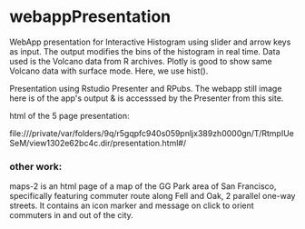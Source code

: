 # webappPresentation
WebApp presentation for Interactive Histogram using slider and arrow keys as input.  The output modifies the bins of the histogram in real time.  Data used is the Volcano data from R archives. Plotly is good to show same Volcano data with surface mode.  Here, we use hist().

Presentation using Rstudio Presenter and RPubs. The webapp still image here is of the app's output & is accesssed by the Presenter from this site.

html of the 5 page presentation:

file:///private/var/folders/9q/r5gqpfc940s059pnljx389zh0000gn/T/RtmpIUeSeM/view1302e62bc4c.dir/presentation.html#/




### other work:  
maps-2 is an html page of a map of the GG Park area of San Francisco, specifically featuring commuter route along Fell and Oak, 2 parallel one-way streets.  It contains an icon marker and message on click to orient commuters in and out of the city. 
